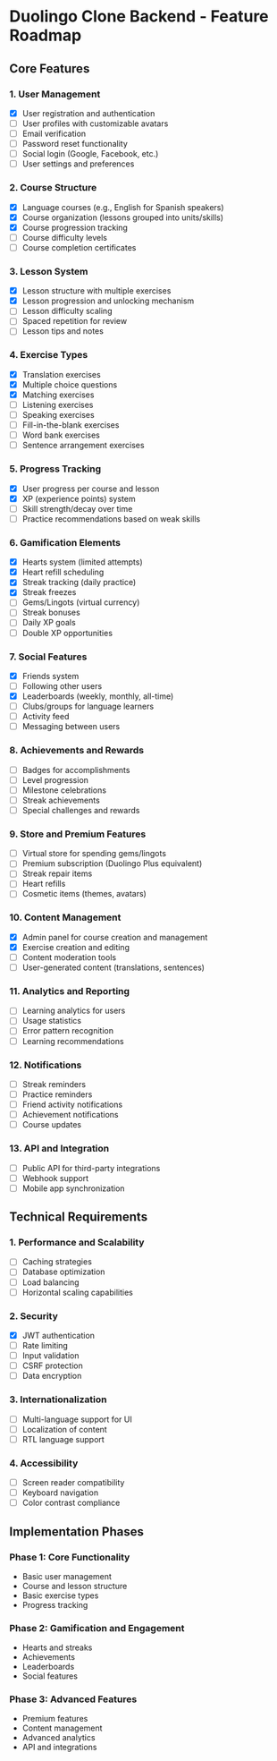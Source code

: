 # Duolingo Clone Backend - Feature Roadmap

## Core Features

### 1. User Management
- [x] User registration and authentication
- [ ] User profiles with customizable avatars
- [ ] Email verification
- [ ] Password reset functionality
- [ ] Social login (Google, Facebook, etc.)
- [ ] User settings and preferences

### 2. Course Structure
- [x] Language courses (e.g., English for Spanish speakers)
- [x] Course organization (lessons grouped into units/skills)
- [x] Course progression tracking
- [ ] Course difficulty levels
- [ ] Course completion certificates

### 3. Lesson System
- [x] Lesson structure with multiple exercises
- [x] Lesson progression and unlocking mechanism
- [ ] Lesson difficulty scaling
- [ ] Spaced repetition for review
- [ ] Lesson tips and notes

### 4. Exercise Types
- [x] Translation exercises
- [x] Multiple choice questions
- [x] Matching exercises
- [ ] Listening exercises
- [ ] Speaking exercises
- [ ] Fill-in-the-blank exercises
- [ ] Word bank exercises
- [ ] Sentence arrangement exercises

### 5. Progress Tracking
- [x] User progress per course and lesson
- [x] XP (experience points) system
- [ ] Skill strength/decay over time
- [ ] Practice recommendations based on weak skills

### 6. Gamification Elements
- [x] Hearts system (limited attempts)
- [x] Heart refill scheduling
- [x] Streak tracking (daily practice)
- [x] Streak freezes
- [ ] Gems/Lingots (virtual currency)
- [ ] Streak bonuses
- [ ] Daily XP goals
- [ ] Double XP opportunities

### 7. Social Features
- [x] Friends system
- [ ] Following other users
- [x] Leaderboards (weekly, monthly, all-time)
- [ ] Clubs/groups for language learners
- [ ] Activity feed
- [ ] Messaging between users

### 8. Achievements and Rewards
- [ ] Badges for accomplishments
- [ ] Level progression
- [ ] Milestone celebrations
- [ ] Streak achievements
- [ ] Special challenges and rewards

### 9. Store and Premium Features
- [ ] Virtual store for spending gems/lingots
- [ ] Premium subscription (Duolingo Plus equivalent)
- [ ] Streak repair items
- [ ] Heart refills
- [ ] Cosmetic items (themes, avatars)

### 10. Content Management
- [x] Admin panel for course creation and management
- [x] Exercise creation and editing
- [ ] Content moderation tools
- [ ] User-generated content (translations, sentences)

### 11. Analytics and Reporting
- [ ] Learning analytics for users
- [ ] Usage statistics
- [ ] Error pattern recognition
- [ ] Learning recommendations

### 12. Notifications
- [ ] Streak reminders
- [ ] Practice reminders
- [ ] Friend activity notifications
- [ ] Achievement notifications
- [ ] Course updates

### 13. API and Integration
- [ ] Public API for third-party integrations
- [ ] Webhook support
- [ ] Mobile app synchronization

## Technical Requirements

### 1. Performance and Scalability
- [ ] Caching strategies
- [ ] Database optimization
- [ ] Load balancing
- [ ] Horizontal scaling capabilities

### 2. Security
- [x] JWT authentication
- [ ] Rate limiting
- [ ] Input validation
- [ ] CSRF protection
- [ ] Data encryption

### 3. Internationalization
- [ ] Multi-language support for UI
- [ ] Localization of content
- [ ] RTL language support

### 4. Accessibility
- [ ] Screen reader compatibility
- [ ] Keyboard navigation
- [ ] Color contrast compliance

## Implementation Phases

### Phase 1: Core Functionality
- Basic user management
- Course and lesson structure
- Basic exercise types
- Progress tracking

### Phase 2: Gamification and Engagement
- Hearts and streaks
- Achievements
- Leaderboards
- Social features

### Phase 3: Advanced Features
- Premium features
- Content management
- Advanced analytics
- API and integrations
